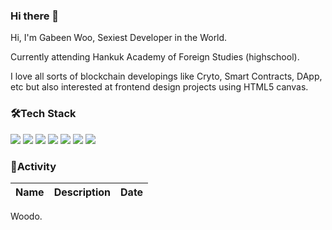 ### Hi there 👋

Hi, I'm Gabeen Woo, Sexiest Developer in the World.

Currently attending Hankuk Academy of Foreign Studies (highschool).

I love all sorts of blockchain developings like Cryto, Smart Contracts, DApp, etc but also interested at frontend design projects using HTML5 canvas.


### 🛠Tech Stack
<img src="https://img.shields.io/badge/Go-A8B9CC?style=for-the-badge&logo=Go&logoColor=white"/></a>
<img src="https://img.shields.io/badge/Python-3776AB?style=for-the-badge&logo=Python&logoColor=white"/></a>
<img src="https://img.shields.io/badge/Solidity-239120?style=for-the-badge&logo=Solidity&logoColor=white"/></a>
<img src="https://img.shields.io/badge/Rust-4491A1?style=for-the-badge&logo=Rust&logoColor=white"/></a>
<img src="https://img.shields.io/badge/HTML5-E34F26?style=for-the-badge&logo=HTML5&logoColor=white"/></a>
<img src="https://img.shields.io/badge/CSS3-1572B6?style=for-the-badge&logo=CSS3&logoColor=white"/></a>
<img src="https://img.shields.io/badge/Java-007396?style=for-the-badge&logo=OpenJDK&logoColor=white"/></a>


### 📝Activity
|Name|Description|Date|
|:----:|:-----:|:----:|

Woodo.

